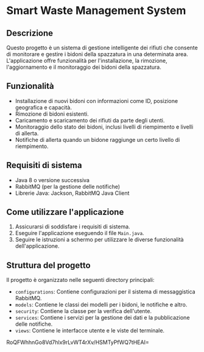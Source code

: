 # Smart Waste Management System

## Descrizione
Questo progetto è un sistema di gestione intelligente dei rifiuti che consente di monitorare e gestire i bidoni della spazzatura in una determinata area. L'applicazione offre funzionalità per l'installazione, la rimozione, l'aggiornamento e il monitoraggio dei bidoni della spazzatura.

## Funzionalità
- Installazione di nuovi bidoni con informazioni come ID, posizione geografica e capacità.
- Rimozione di bidoni esistenti.
- Caricamento e scaricamento dei rifiuti da parte degli utenti.
- Monitoraggio dello stato dei bidoni, inclusi livelli di riempimento e livelli di allerta.
- Notifiche di allerta quando un bidone raggiunge un certo livello di riempimento.

## Requisiti di sistema
- Java 8 o versione successiva
- RabbitMQ (per la gestione delle notifiche)
- Librerie Java: Jackson, RabbitMQ Java Client

## Come utilizzare l'applicazione
1. Assicurarsi di soddisfare i requisiti di sistema.
2. Eseguire l'applicazione eseguendo il file `Main.java`.
3. Seguire le istruzioni a schermo per utilizzare le diverse funzionalità dell'applicazione.

## Struttura del progetto
Il progetto è organizzato nelle seguenti directory principali:
- `configurations`: Contiene configurazioni per il sistema di messaggistica RabbitMQ.
- `models`: Contiene le classi dei modelli per i bidoni, le notifiche e altro.
- `security`: Contiene la classe per la verifica dell'utente.
- `services`: Contiene i servizi per la gestione dei dati e la pubblicazione delle notifiche.
- `views`: Contiene le interfacce utente e le viste del terminale.

RoQFWhhnGo8Vd7hlx9rLvWT4rXv/HSMTyPfWQ7tHEAI=